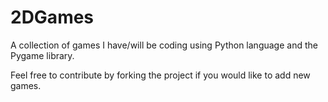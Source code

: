# 2DGames


A collection of games I have/will be coding using Python language
and the Pygame library.

Feel free to contribute by forking the project if you would like to
add new games.
